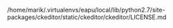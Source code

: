 /home/marik/.virtualenvs/eapu/local/lib/python2.7/site-packages/ckeditor/static/ckeditor/ckeditor/LICENSE.md